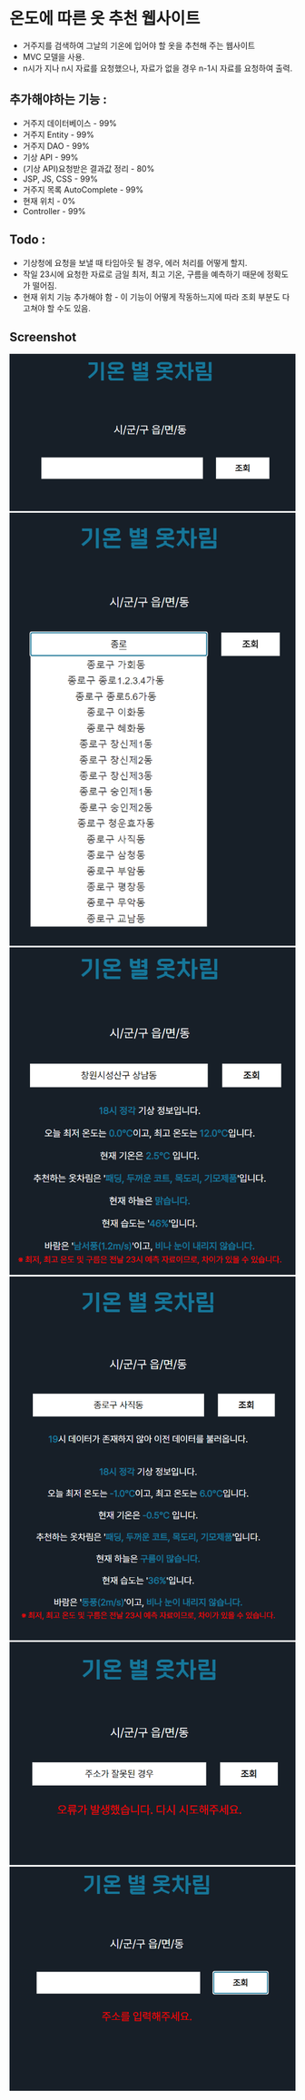 # 온도에 따른 옷 추천 웹사이트

- 거주지를 검색하여 그날의 기온에 입어야 할 옷을 추천해 주는 웹사이트
- MVC 모델을 사용.
- n시가 지나 n시 자료를 요청했으나, 자료가 없을 경우 n-1시 자료를 요청하여 출력.

## 추가해야하는 기능 :

- 거주지 데이터베이스 - 99%
- 거주지 Entity - 99%
- 거주지 DAO - 99%
- 기상 API - 99%
- (기상 API)요청받은 결과값 정리 - 80%
- JSP, JS, CSS - 99%
- 거주지 목록 AutoComplete - 99%
- 현재 위치 - 0%
- Controller - 99%

## Todo :

- 기상청에 요청을 보낼 때 타임아웃 될 경우, 에러 처리를 어떻게 할지.
- 작일 23시에 요청한 자료로 금일 최저, 최고 기온, 구름을 예측하기 때문에 정확도가 떨어짐.
- 현재 위치 기능 추가해야 함 - 이 기능이 어떻게 작동하느지에 따라 조회 부분도 다 고쳐야 할 수도 있음.

## Screenshot

![index](/Etc/index.png "index")
![list](/Etc/list.png "list")
![output](/Etc/output.png "output")
![output1](/Etc/output1.png "output1")
![error](/Etc/error.png "error")
![null](/Etc/null.png "null")